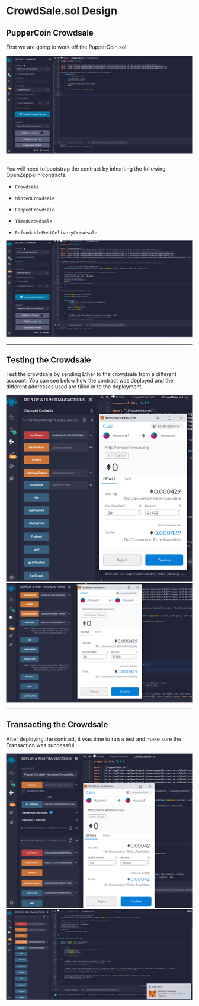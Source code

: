 # CrowdSale.sol Design



## PupperCoin Crowdsale

First we are going to work off the PupperCoin.sol 

![puppercoin](Screenshots/puppercoin_sol.PNG)

------

You will need to bootstrap the contract by inheriting the following OpenZeppelin contracts:

* `Crowdsale`

* `MintedCrowdsale`

* `CappedCrowdsale`

* `TimedCrowdsale`

* `RefundablePostDeliveryCrowdsale`

![code](Screenshots/crowdsale1.PNG)

-----

## Testing the Crowdsale

Test the crowdsale by sending Ether to the crowdsale from a different account. You can see below how the contract was deployed and the different addresses used are filled in to the deployment.

![deploy](Screenshots/deploy1.PNG)
![deploy](Screenshots/deploy2.PNG)

-----

## Transacting the Crowdsale

After deploying the contract, it was time to run a test and make sure the Transaction was successful. 

![transact](Screenshots/transact.PNG)
![success](Screenshots/success2.PNG)